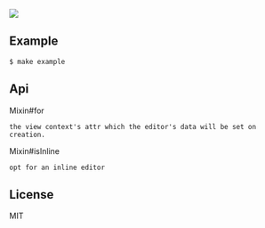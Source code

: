 
![](https://dl.dropbox.com/u/30162278/ember-ckedit.png)

Example
---

    $ make example


Api
---

Mixin#for

    the view context's attr which the editor's data will be set on creation.

Mixin#isInline

    opt for an inline editor


License
---

MIT